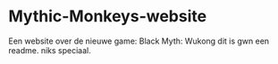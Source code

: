 # Mythic-Monkeys-website
Een website over de nieuwe game: Black Myth: Wukong
dit is gwn een readme. niks speciaal.

